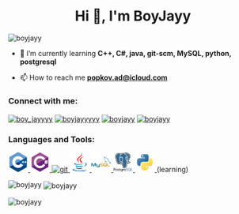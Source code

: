 <h1 align="center">Hi 👋, I'm BoyJayy</h1>
<p align="left"> <img src="https://komarev.com/ghpvc/?username=boyjayy&label=Profile%20views&color=0e75b6&style=flat" alt="boyjayy" /> </p>

- 🌱 I’m currently learning **C++, C#, java, git-scm, MySQL, python, postgresql**

- 📫 How to reach me **popkov.ad@icloud.com**

<h3 align="left">Connect with me:</h3>
<p align="left">
<a href="https://twitter.com/boy_jayyyy" target="blank"><img align="center" src="https://raw.githubusercontent.com/rahuldkjain/github-profile-readme-generator/master/src/images/icons/Social/twitter.svg" alt="boy_jayyyy" height="30" width="40" /></a>
<a href="https://instagram.com/boyjayyyyy" target="blank"><img align="center" src="https://raw.githubusercontent.com/rahuldkjain/github-profile-readme-generator/master/src/images/icons/Social/instagram.svg" alt="boyjayyyyy" height="30" width="40" /></a>
<a href="https://codeforces.com/profile/boyjayy" target="blank"><img align="center" src="https://raw.githubusercontent.com/rahuldkjain/github-profile-readme-generator/master/src/images/icons/Social/codeforces.svg" alt="boyjayy" height="30" width="40" /></a>
<a href="https://discord.gg/boyjayy" target="blank"><img align="center" src="https://raw.githubusercontent.com/rahuldkjain/github-profile-readme-generator/master/src/images/icons/Social/discord.svg" alt="boyjayy" height="30" width="40" /></a>
</p>

<h3 align="left">Languages and Tools:</h3>
<p align="left"> <a href="https://www.w3schools.com/cpp/" target="_blank" rel="noreferrer"> <img src="https://raw.githubusercontent.com/devicons/devicon/master/icons/cplusplus/cplusplus-original.svg" alt="cplusplus" width="40" height="40"/> </a> <a href="https://www.w3schools.com/cs/" target="_blank" rel="noreferrer"> <img src="https://raw.githubusercontent.com/devicons/devicon/master/icons/csharp/csharp-original.svg" alt="csharp" width="40" height="40"/> </a> <a href="https://git-scm.com/" target="_blank" rel="noreferrer"> <img src="https://www.vectorlogo.zone/logos/git-scm/git-scm-icon.svg" alt="git" width="40" height="40"/> </a> <a href="https://www.java.com" target="_blank" rel="noreferrer"> <img src="https://raw.githubusercontent.com/devicons/devicon/master/icons/java/java-original.svg" alt="java" width="40" height="40"/> </a> <a href="https://www.mysql.com/" target="_blank" rel="noreferrer"> <img src="https://raw.githubusercontent.com/devicons/devicon/master/icons/mysql/mysql-original-wordmark.svg" alt="mysql" width="40" height="40"/> </a> <a href="https://www.postgresql.org" target="_blank" rel="noreferrer"> <img src="https://raw.githubusercontent.com/devicons/devicon/master/icons/postgresql/postgresql-original-wordmark.svg" alt="postgresql" width="40" height="40"/> </a> <a href="https://www.python.org" target="_blank" rel="noreferrer"> <img src="https://raw.githubusercontent.com/devicons/devicon/master/icons/python/python-original.svg" alt="python" width="40" height="40"/> </a> (learning) </p>

<p><img align="left" src="https://github-readme-stats.vercel.app/api/top-langs?username=boyjayy&show_icons=true&locale=en&layout=compact" alt="boyjayy" /></p>

<p>&nbsp;<img align="center" src="https://github-readme-stats.vercel.app/api?username=boyjayy&show_icons=true&locale=en" alt="boyjayy" /></p>

<p><img align="center" src="https://github-readme-streak-stats.herokuapp.com/?user=boyjayy&" alt="boyjayy" /></p>
